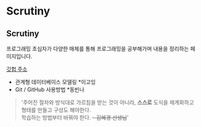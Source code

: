 # Scrutiny
## Scrutiny

프로그래밍 초심자가 다양한 매체를 통해 프로그래밍을 공부해가며 내용을 정리하는 페이지입니다.

[깃헙 주소](https://github.com/sooish/Scrutiny/)

* 관계형 데이터베이스 모델링 
  *이고잉 
* Git / GitHub 사용방법 
  *동빈나
 
>  '주어진 절차와 방식대로 가르침을 받는 것이 아니라, **스스로** 도식을 체계화하고 형태를 만들고 구성도 해야한다.      
학습하는 방법부터 바꿔야 한다. ~~- 김혜경 선생님~~'
